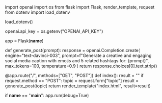 import openai
import os
from flask import Flask, render_template, request
from dotenv import load_dotenv

load_dotenv()

openai.api_key = os.getenv("OPENAI_API_KEY")

app = Flask(__name__)

def generate_post(prompt):
    response = openai.Completion.create(
        engine="text-davinci-003",
        prompt=f"Generate a creative and engaging social media caption with emojis and 5 related hashtags for: {prompt}",
        max_tokens=100,
        temperature=0.9
    )
    return response.choices[0].text.strip()

@app.route("/", methods=["GET", "POST"])
def index():
    result = ""
    if request.method == "POST":
        topic = request.form["topic"]
        result = generate_post(topic)
    return render_template("index.html", result=result)

if __name__ == "__main__":
    app.run(debug=True)
